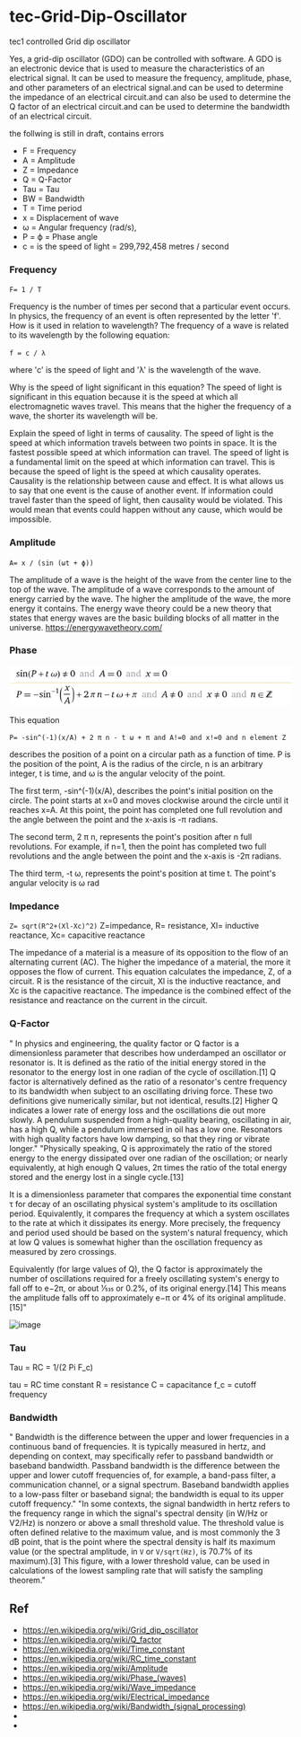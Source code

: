 # tec-Grid-Dip-Oscillator
tec1 controlled Grid dip oscillator

Yes, a grid-dip oscillator (GDO) can be controlled with software. A GDO is an electronic device that is used to measure the characteristics of an electrical signal. It can be used to measure the frequency, amplitude, phase, and other parameters of an electrical signal.and can be used to determine the impedance of an electrical circuit.and can also be used to determine the Q factor of an electrical circuit.and can be used to determine the bandwidth of an electrical circuit.  


the follwing is still in draft, contains errors


- F = Frequency
- A = Amplitude
- Z = Impedance
- Q = Q-Factor
- Tau = Tau
- BW = Bandwidth
- T = Time period
- x = Displacement of wave
- ω = Angular frequency (rad/s), 
- P = ϕ = Phase angle 
- c = is the speed of light = 299,792,458 metres / second 

### Frequency
`F= 1 / T`

Frequency is the number of times per second that a particular event occurs. In physics, the frequency of an event is often represented by the letter 'f'. How is it used in relation to wavelength? The frequency of a wave is related to its wavelength by the following equation:

`f = c / λ`

where 'c' is the speed of light and 'λ' is the wavelength of the wave.

Why is the speed of light significant in this equation? The speed of light is significant in this equation because it is the speed at which all electromagnetic waves travel. This means that the higher the frequency of a wave, the shorter its wavelength will be.

Explain the speed of light in terms of causality. The speed of light is the speed at which information travels between two points in space. It is the fastest possible speed at which information can travel. The speed of light is a fundamental limit on the speed at which information can travel. This is because the speed of light is the speed at which causality operates. Causality is the relationship between cause and effect. It is what allows us to say that one event is the cause of another event. If information could travel faster than the speed of light, then causality would be violated. This would mean that events could happen without any cause, which would be impossible.


### Amplitude
`A= x / (sin (ωt + ϕ))`

 The amplitude of a wave is the height of the wave from the center line to the top of the wave. The amplitude of a wave corresponds to the amount of energy carried by the wave. The higher the amplitude of the wave, the more energy it contains. The energy wave theory could be a new theory that states that energy waves are the basic building blocks of all matter in the universe. https://energywavetheory.com/


### Phase

![](https://github.com/SteveJustin1963/tec-Grid-Dip-Oscillator/blob/main/pics/Phase1.png)

This equation 
```
P= -sin^(-1)(x/A) + 2 π n - t ω + π and A!=0 and x!=0 and n element Z
``` 
describes the position of a point on a circular path as a function of time. P is the position of the point, A is the radius of the circle, n is an arbitrary integer, t is time, and ω is the angular velocity of the point.

The first term, -sin^(-1)(x/A), describes the point's initial position on the circle. The point starts at x=0 and moves clockwise around the circle until it reaches x=A. At this point, the point has completed one full revolution and the angle between the point and the x-axis is -π radians.

The second term, 2 π n, represents the point's position after n full revolutions. For example, if n=1, then the point has completed two full revolutions and the angle between the point and the x-axis is -2π radians.

The third term, -t ω, represents the point's position at time t. The point's angular velocity is ω rad



### Impedance
`Z= sqrt(R^2+(Xl-Xc)^2)` Z=impedance, R= resistance, Xl= inductive reactance, Xc= capacitive reactance

The impedance of a material is a measure of its opposition to the flow of an alternating current (AC). The higher the impedance of a material, the more it opposes the flow of current. This equation calculates the impedance,  Z, of a circuit. R is the resistance of the circuit, Xl is the inductive reactance, and Xc is the capacitive reactance. The impedance is the combined effect of the resistance and reactance on the current in the circuit.

### Q-Factor
" In physics and engineering, the quality factor or Q factor is a dimensionless parameter that describes how underdamped an oscillator or resonator is. It is defined as the ratio of the initial energy stored in the resonator to the energy lost in one radian of the cycle of oscillation.[1] Q factor is alternatively defined as the ratio of a resonator's centre frequency to its bandwidth when subject to an oscillating driving force. These two definitions give numerically similar, but not identical, results.[2] Higher Q indicates a lower rate of energy loss and the oscillations die out more slowly. A pendulum suspended from a high-quality bearing, oscillating in air, has a high Q, while a pendulum immersed in oil has a low one. Resonators with high quality factors have low damping, so that they ring or vibrate longer."
"Physically speaking, Q is approximately the ratio of the stored energy to the energy dissipated over one radian of the oscillation; or nearly equivalently, at high enough Q values, 2π times the ratio of the total energy stored and the energy lost in a single cycle.[13]

It is a dimensionless parameter that compares the exponential time constant τ for decay of an oscillating physical system's amplitude to its oscillation period. Equivalently, it compares the frequency at which a system oscillates to the rate at which it dissipates its energy. More precisely, the frequency and period used should be based on the system's natural frequency, which at low Q values is somewhat higher than the oscillation frequency as measured by zero crossings.

Equivalently (for large values of Q), the Q factor is approximately the number of oscillations required for a freely oscillating system's energy to fall off to e−2π, or about 1⁄535 or 0.2%, of its original energy.[14] This means the amplitude falls off to approximately e−π or 4% of its original amplitude.[15]"

![image](https://user-images.githubusercontent.com/58069246/166679436-b7f6ee12-1b1f-4781-8d30-da6f61103502.png)



### Tau
Tau = RC = 1/(2 Pi F_c)

tau	=	RC time constant
R	=	resistance
C	=	capacitance
f_c	=	cutoff frequency



### Bandwidth
" Bandwidth is the difference between the upper and lower frequencies in a continuous band of frequencies. It is typically measured in hertz, and depending on context, may specifically refer to passband bandwidth or baseband bandwidth. Passband bandwidth is the difference between the upper and lower cutoff frequencies of, for example, a band-pass filter, a communication channel, or a signal spectrum. Baseband bandwidth applies to a low-pass filter or baseband signal; the bandwidth is equal to its upper cutoff frequency."
"In some contexts, the signal bandwidth in hertz refers to the frequency range in which the signal's spectral density (in W/Hz or V2/Hz) is nonzero or above a small threshold value. The threshold value is often defined relative to the maximum value, and is most commonly the 3 dB point, that is the point where the spectral density is half its maximum value (or the spectral amplitude, in `V` or  `V/sqrt(Hz)`, is 70.7% of its maximum).[3] This figure, with a lower threshold value, can be used in calculations of the lowest sampling rate that will satisfy the sampling theorem."




## Ref
- https://en.wikipedia.org/wiki/Grid_dip_oscillator
- https://en.wikipedia.org/wiki/Q_factor
- https://en.wikipedia.org/wiki/Time_constant
- https://en.wikipedia.org/wiki/RC_time_constant
- https://en.wikipedia.org/wiki/Amplitude
- https://en.wikipedia.org/wiki/Phase_(waves)
- https://en.wikipedia.org/wiki/Wave_impedance
- https://en.wikipedia.org/wiki/Electrical_impedance
- https://en.wikipedia.org/wiki/Bandwidth_(signal_processing)
-  
- 
